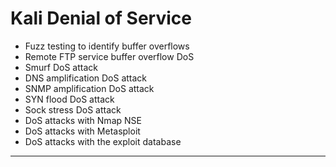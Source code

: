 # Kali Denial of Service

* Fuzz testing to identify buffer overflows
* Remote FTP service buffer overflow DoS
* Smurf DoS attack
* DNS amplification DoS attack
* SNMP amplification DoS attack
* SYN flood DoS attack
* Sock stress DoS attack
* DoS attacks with Nmap NSE
* DoS attacks with Metasploit
* DoS attacks with the exploit database

---
